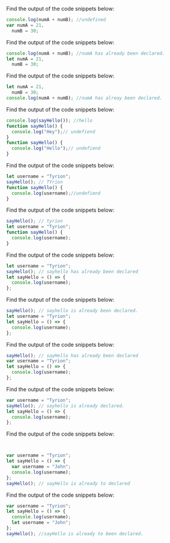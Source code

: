 Find the output of the code snippets below:

```js
console.log(numA + numB); //undefined
var numA = 21,
  numB = 30;
```

Find the output of the code snippets below:

```js
console.log(numA + numB); //numA has already been declared.
let numA = 21,
  numB = 30;
```

Find the output of the code snippets below:

```js
let numA = 21,
  numB = 30;
console.log(numA + numB); //numA has alreay been declared.
```

Find the output of the code snippets below:

```js
console.log(sayHello()); //hello
function sayHello() {
  console.log("Hey");// undefiend
}
function sayHello() {
  console.log("Hello");// undefiend
}
```

Find the output of the code snippets below:

```js
let username = "Tyrion";
sayHello(); // TYrion
function sayHello() {
  console.log(username);//undefiend
}
```

Find the output of the code snippets below:

```js
sayHello(); // tyrion
let username = "Tyrion";
function sayHello() {
  console.log(username);
}
```

Find the output of the code snippets below:

```js
let username = "Tyrion";
sayHello(); // sayhello has already been declared
let sayHello = () => {
  console.log(username);
};
```

Find the output of the code snippets below:

```js
sayHello(); // sayhello is already been declared.
let username = "Tyrion";
let sayHello = () => {
  console.log(username);
};
```

Find the output of the code snippets below:

```js
sayHello(); // sayHello has already been declared
var username = "Tyrion";
let sayHello = () => {
  console.log(username);
};
```

Find the output of the code snippets below:

```js
var username = "Tyrion";
sayHello(); // sayhello is already declared.
let sayHello = () => {
  console.log(username);
};
```

Find the output of the code snippets below:

```js


var username = "Tyrion";
let sayHello = () => {
  var username = "John";
  console.log(username);
};
sayHello(); // sayHello is already to declared
```

Find the output of the code snippets below:

```js
var username = "Tyrion";
let sayHello = () => {
  console.log(username);
  let username = "John";
};
sayHello(); //sayHello is already to been declared.
```